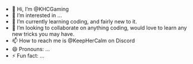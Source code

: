 - 👋 Hi, I’m @KHCGaming
- 👀 I’m interested in ...
- 🌱 I’m currently learning coding, and fairly new to it.
- 💞️ I’m looking to collaborate on anything coding, would love to learn any new tricks you may have.
- 📫 How to reach me is @KeepHerCalm on Discord 
- 😄 Pronouns: ...
- ⚡ Fun fact: ...

<!---
KHCGaming/KHCGaming is a ✨ special ✨ repository because its `README.md` (this file) appears on your GitHub profile.
You can click the Preview link to take a look at your changes.
--->
